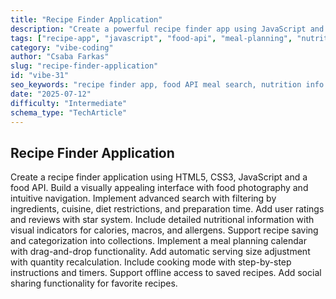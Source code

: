 ```yaml
---
title: "Recipe Finder Application"
description: "Create a powerful recipe finder app using JavaScript and a food API. Features include advanced filtering, nutritional data, meal planning, offline access, step-by-step cooking mode, and social sharing."
tags: ["recipe-app", "javascript", "food-api", "meal-planning", "nutrition", "offline-support", "drag-and-drop", "social-sharing"]
category: "vibe-coding"
author: "Csaba Farkas"
slug: "recipe-finder-application"
id: "vibe-31"
seo_keywords: "recipe finder app, food API meal search, nutrition info web app, recipe planner with drag-and-drop, cooking mode with timers, share recipes online"
date: "2025-07-12"
difficulty: "Intermediate"
schema_type: "TechArticle"
---
```


## Recipe Finder Application

Create a recipe finder application using HTML5, CSS3, JavaScript and a food API. Build a visually appealing interface with food photography and intuitive navigation. Implement advanced search with filtering by ingredients, cuisine, diet restrictions, and preparation time. Add user ratings and reviews with star system. Include detailed nutritional information with visual indicators for calories, macros, and allergens. Support recipe saving and categorization into collections. Implement a meal planning calendar with drag-and-drop functionality. Add automatic serving size adjustment with quantity recalculation. Include cooking mode with step-by-step instructions and timers. Support offline access to saved recipes. Add social sharing functionality for favorite recipes.

